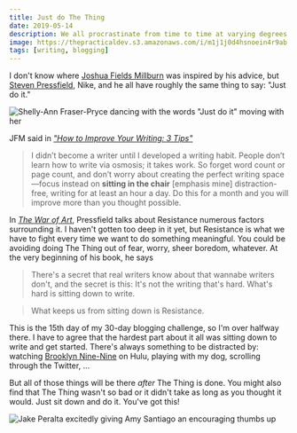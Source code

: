 ```yaml
---
title: Just do The Thing
date: 2019-05-14
description: We all procrastinate from time to time at varying degrees. Sometimes you just have to go do whatever it is that you're avoiding.
image: https://thepracticaldev.s3.amazonaws.com/i/m1j1j0d4hsnoein4r9ab.jpg
tags: [writing, blogging]
---
```


I don't know where [Joshua Fields Millburn](https://twitter.com/JFM) was inspired by his advice, but [Steven Pressfield](https://twitter.com/SPressfield), Nike, and he all have roughly the same thing to say: "Just do it."

![Shelly-Ann Fraser-Pryce dancing with the words "Just do it" moving with her](https://media.giphy.com/media/3o7TKPVo3SMEMMwISY/giphy.gif)

JFM said in _["How to Improve Your Writing: 3 Tips"](https://www.theminimalists.com/how-to-improve-writing/)_

> I didn’t become a writer until I developed a writing habit. People don’t learn how to write via osmosis; it takes work. So forget word count or page count, and don’t worry about creating the perfect writing space—focus instead on **sitting in the chair** [emphasis mine] distraction-free, writing for at least an hour a day. Do this for a month and you will improve more than you thought possible.

In _[The War of Art](https://www.amazon.com/War-Art-Steven-Pressfield-ebook/dp/B007A4SDCG/ref=tmm_kin_swatch_0?_encoding=UTF8&qid=&sr=)_, Pressfield talks about Resistance numerous factors surrounding it. I haven't gotten too deep in it yet, but Resistance is what we have to fight every time we want to do something meaningful. You could be avoiding doing The Thing out of fear, worry, sheer boredom, whatever. At the very beginning of his book, he says

> There's a secret that real writers know about that wannabe writers don't, and the secret is this: It's not the writing that's hard. What's hard is sitting down to write.

> What keeps us from sitting down is Resistance.

This is the 15th day of my 30-day blogging challenge, so I'm over halfway there. I have to agree that the hardest part about it all was sitting down to write and get started. There's always something to be distracted by: watching [Brooklyn Nine-Nine](https://twitter.com/nbcbrooklyn99) on Hulu, playing with my dog, scrolling through the Twitter, ...

But all of those things will be there _after_ The Thing is done. You might also find that The Thing wasn't so bad or it didn't take as long as you thought it would. Just sit down and do it. You've got this!

![Jake Peralta excitedly giving Amy Santiago an encouraging thumbs up](https://media.giphy.com/media/d2ZeMUDQSSsCP9FC/giphy.gif)
